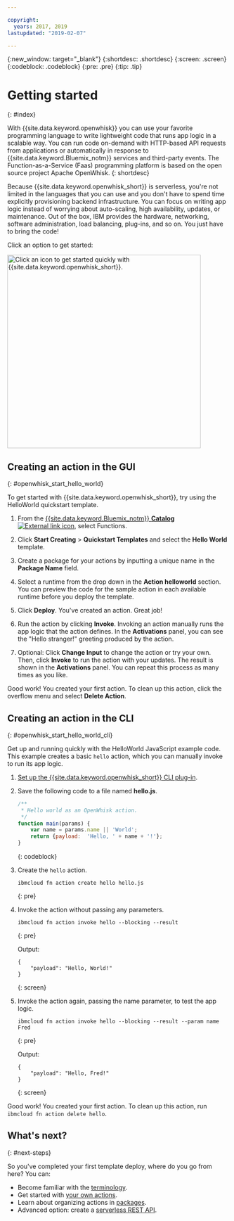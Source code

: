 ```yaml
---

copyright:
  years: 2017, 2019
lastupdated: "2019-02-07"

---
```


{:new_window: target="_blank"}
{:shortdesc: .shortdesc}
{:screen: .screen}
{:codeblock: .codeblock}
{:pre: .pre}
{:tip: .tip}

# Getting started
{: #index}

With {{site.data.keyword.openwhisk}} you can use your favorite programming language to write lightweight code that runs app logic in a scalable way. You can run code on-demand with HTTP-based API requests from applications or automatically in response to {{site.data.keyword.Bluemix_notm}} services and third-party events. The Function-as-a-Service (Faas) programming platform is based on the open source project Apache OpenWhisk.
{: shortdesc}

Because {{site.data.keyword.openwhisk_short}} is serverless, you're not limited in the languages that you can use and you don't have to spend time explicitly provisioning backend infrastructure. You can focus on writing app logic instead of worrying about auto-scaling, high availability, updates, or maintenance. Out of the box, IBM provides the hardware, networking, software administration, load balancing, plug-ins, and so on. You just have to bring the code!

Click an option to get started:

<img usemap="#home_map" border="0" class="image" id="image_ztx_crb_f1b" src="images/imagemap.png" width="440" alt="Click an icon to get started quickly with {{site.data.keyword.openwhisk_short}}." style="width:440px;" />
<map name="home_map" id="home_map">
<area href="#openwhisk_start_hello_world" alt="Create an action" title="Create an action" shape="rect" coords="-7, -8, 108, 211" />
<area href="bluemix_cli.html" alt="Set up the {{site.data.keyword.openwhisk_short}} CLI plug-in" title="Set up the {{site.data.keyword.openwhisk_short}} CLI plug-in" shape="rect" coords="155, -1, 289, 210" />
<area href="openwhisk_about.html" alt="See the platform architecture" title="See the platform architecture" shape="rect" coords="326, -10, 448, 218" />
</map>


## Creating an action in the GUI
{: #openwhisk_start_hello_world}

To get started with {{site.data.keyword.openwhisk_short}}, try using the HelloWorld quickstart template.

1.  From the [{{site.data.keyword.Bluemix_notm}} **Catalog** ![External link icon](../icons/launch-glyph.svg "External link icon")](https://cloud.ibm.com/catalog/?category=whisk), select Functions.

2. Click **Start Creating** > **Quickstart Templates** and select the **Hello World** template.

3. Create a package for your actions by inputting a unique name in the **Package Name** field.

4. Select a runtime from the drop down in the **Action helloworld** section. You can preview the code for the sample action in each available runtime before you deploy the template.

5. Click **Deploy**. You've created an action. Great job!

6. Run the action by clicking **Invoke**. Invoking an action manually runs the app logic that the action defines. In the **Activations** panel, you can see the "Hello stranger!" greeting produced by the action.

7. Optional: Click **Change Input** to change the action or try your own. Then, click **Invoke** to run the action with your updates. The result is shown in the **Activations** panel. You can repeat this process as many times as you like.

Good work! You created your first action. To clean up this action, click the overflow menu and select **Delete Action**.

## Creating an action in the CLI
{: #openwhisk_start_hello_world_cli}

Get up and running quickly with the HelloWorld JavaScript example code. This example creates a basic `hello` action, which you can manually invoke to run its app logic.

1. [Set up the {{site.data.keyword.openwhisk_short}} CLI plug-in](bluemix_cli.html).

2. Save the following code to a file named **hello.js**.

    ```javascript
    /**
     * Hello world as an OpenWhisk action.
     */
    function main(params) {
        var name = params.name || 'World';
        return {payload:  'Hello, ' + name + '!'};
    }
    ```
    {: codeblock}

3. Create the `hello` action.

    ```
    ibmcloud fn action create hello hello.js
    ```
    {: pre}

4. Invoke the action without passing any parameters.

    ```
    ibmcloud fn action invoke hello --blocking --result
    ```
    {: pre}  

    Output:
    ```
    {
        "payload": "Hello, World!"
    }
    ```
    {: screen}

5. Invoke the action again, passing the name parameter, to test the app logic.

    ```
    ibmcloud fn action invoke hello --blocking --result --param name Fred
    ```
    {: pre}  

    Output:
    ```
    {
        "payload": "Hello, Fred!"
    }
    ```
    {: screen}

Good work! You created your first action. To clean up this action, run `ibmcloud fn action delete hello`.

## What's next?
{: #next-steps}

So you've completed your first template deploy, where do you go from here? You can:

* Become familiar with the [terminology](openwhisk_about.html#technology).
* Get started with [your own actions](openwhisk_actions.html).
* Learn about organizing actions in [packages](openwhisk_packages.html).
* Advanced option: create a [serverless REST API](openwhisk_apigateway.html).
